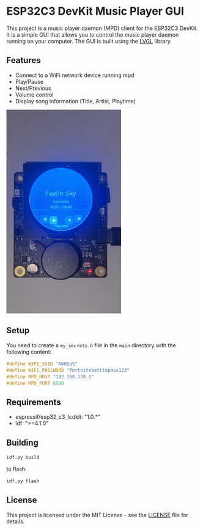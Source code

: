 # ESP32C3 DevKit Music Player GUI

This project is a music player daemon (MPD) client for the ESP32C3 DevKit. It is a simple GUI that allows you to control the music player daemon running on your computer. The GUI is built using the [LVGL](https://lvgl.io/) library.

## Features
- Connect to a WiFi network device running mpd
- Play/Pause
- Next/Previous
- Volume control
- Display song information (Title, Artist, Playtime)
<img src="https://github.com/sam-k0/ESP32C3-MPD-GUI/blob/master/img/img.jpg" alt="Screenshot" width="300"/>

## Setup

You need to create a `my_secrets.h` file in the `main` directory with the following content:

```cpp
#define WIFI_SSID "AmOGuS"
#define WIFI_PASSWORD "fortnitebattlepass123"
#define MPD_HOST "192.168.178.1"
#define MPD_PORT 6600
```

## Requirements
- espressif/esp32_c3_lcdkit: "1.0.*"
- idf: ">=4.1.0"

## Building
```bash
idf.py build
```
to flash:
```bash
idf.py flash
```

## License

This project is licensed under the MIT License - see the [LICENSE](LICENSE) file for details.